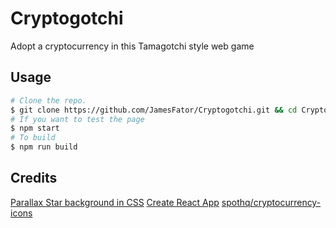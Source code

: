 # Cryptogotchi
Adopt a cryptocurrency in this Tamagotchi style web game

## Usage
```bash
# Clone the repo.
$ git clone https://github.com/JamesFator/Cryptogotchi.git && cd Cryptogotchi
# If you want to test the page
$ npm start
# To build
$ npm run build
```

## Credits

[Parallax Star background in CSS](https://codepen.io/saransh/pen/BKJun)
[Create React App](https://github.com/facebook/create-react-app)
[spothq/cryptocurrency-icons](https://github.com/spothq/cryptocurrency-icons)